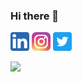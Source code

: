 ### Hi there 👋

<a href="https://www.linkedin.com/in/harukakotani/"><img src="linkedin.png" alt="linkedin" width="30" height="30"></a>
<a href="https://www.instagram.com/haruka.k28/"><img src="insta1.png" alt="twitter" width="30" height="30"></a>
<a href="https://twitter.com/CanadaHaruka"><img src="twitter.png" alt="twitter" width="30" height="30"></a>

![](https://komarev.com/ghpvc/?username=HarukaKotani10)

<!--
**HarukaKotani10/HarukaKotani10** is a ✨ _special_ ✨ repository because its `README.md` (this file) appears on your GitHub profile.

Here are some ideas to get you started:

- 🔭 I’m currently working on ...
- 🌱 I’m currently learning ...
- 👯 I’m looking to collaborate on ...
- 🤔 I’m looking for help with ...
- 💬 Ask me about ...
- 📫 How to reach me: ...
- 😄 Pronouns: ...
- ⚡ Fun fact: ...
-->
